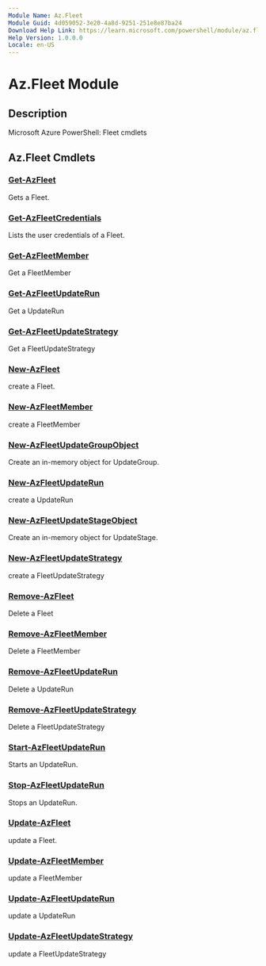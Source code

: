```yaml
---
Module Name: Az.Fleet
Module Guid: 4d059052-3e20-4a8d-9251-251e8e87ba24
Download Help Link: https://learn.microsoft.com/powershell/module/az.fleet
Help Version: 1.0.0.0
Locale: en-US
---
```


# Az.Fleet Module
## Description
Microsoft Azure PowerShell: Fleet cmdlets

## Az.Fleet Cmdlets
### [Get-AzFleet](Get-AzFleet.md)
Gets a Fleet.

### [Get-AzFleetCredentials](Get-AzFleetCredentials.md)
Lists the user credentials of a Fleet.

### [Get-AzFleetMember](Get-AzFleetMember.md)
Get a FleetMember

### [Get-AzFleetUpdateRun](Get-AzFleetUpdateRun.md)
Get a UpdateRun

### [Get-AzFleetUpdateStrategy](Get-AzFleetUpdateStrategy.md)
Get a FleetUpdateStrategy

### [New-AzFleet](New-AzFleet.md)
create a Fleet.

### [New-AzFleetMember](New-AzFleetMember.md)
create a FleetMember

### [New-AzFleetUpdateGroupObject](New-AzFleetUpdateGroupObject.md)
Create an in-memory object for UpdateGroup.

### [New-AzFleetUpdateRun](New-AzFleetUpdateRun.md)
create a UpdateRun

### [New-AzFleetUpdateStageObject](New-AzFleetUpdateStageObject.md)
Create an in-memory object for UpdateStage.

### [New-AzFleetUpdateStrategy](New-AzFleetUpdateStrategy.md)
create a FleetUpdateStrategy

### [Remove-AzFleet](Remove-AzFleet.md)
Delete a Fleet

### [Remove-AzFleetMember](Remove-AzFleetMember.md)
Delete a FleetMember

### [Remove-AzFleetUpdateRun](Remove-AzFleetUpdateRun.md)
Delete a UpdateRun

### [Remove-AzFleetUpdateStrategy](Remove-AzFleetUpdateStrategy.md)
Delete a FleetUpdateStrategy

### [Start-AzFleetUpdateRun](Start-AzFleetUpdateRun.md)
Starts an UpdateRun.

### [Stop-AzFleetUpdateRun](Stop-AzFleetUpdateRun.md)
Stops an UpdateRun.

### [Update-AzFleet](Update-AzFleet.md)
update a Fleet.

### [Update-AzFleetMember](Update-AzFleetMember.md)
update a FleetMember

### [Update-AzFleetUpdateRun](Update-AzFleetUpdateRun.md)
update a UpdateRun

### [Update-AzFleetUpdateStrategy](Update-AzFleetUpdateStrategy.md)
update a FleetUpdateStrategy

